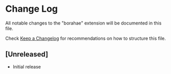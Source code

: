 # Change Log

All notable changes to the "borahae" extension will be documented in this file.

Check [Keep a Changelog](http://keepachangelog.com/) for recommendations on how to structure this file.

## [Unreleased]

- Initial release
